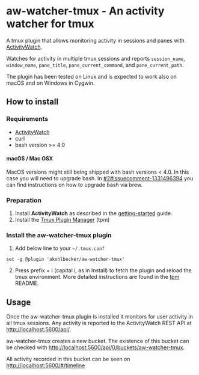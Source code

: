 # aw-watcher-tmux - An activity watcher for tmux

A tmux plugin that allows monitoring activity in sessions and panes with [ActivityWatch](https://activitywatch.net).

Watches for activity in multiple tmux sessions and reports `session_name`, `window_name`, `pane_title`, `pane_current_command`, and `pane_current_path`.

The plugin has been tested on Linux and is expected to work also on macOS and on Windows in Cygwin.

## How to install

### Requirements

* [ActivityWatch](https://activitywatch.net)
* curl
* bash version >= 4.0

#### macOS / Mac OSX

MacOS versions might still being shipped with bash versions < 4.0. In this case you will need to upgrade bash. In [#2#issuecomment-1331496394](https://github.com/akohlbecker/aw-watcher-tmux/issues/2#issuecomment-1331496394) you can find instructions on how to upgrade bash via brew.

### Preparation

1. Install **ActivityWatch** as described in the [getting-started](https://docs.activitywatch.net/en/latest/getting-started.html#installation) guide.
2. Install the [Tmux Plugin Manager](https://github.com/tmux-plugins/tpm) (tpm) 

### Install the aw-watcher-tmux plugin 

1. Add below line to your `~/.tmux.conf` 

~~~
set -g @plugin 'akohlbecker/aw-watcher-tmux'
~~~

2. Press prefix + I (capital i, as in Install) to fetch the plugin and reload the tmux environment. More detailed instructions are found in the [tpm](https://github.com/tmux-plugins/tpm) README.

## Usage

Once the aw-watcher-tmux plugin is installed it monitors for user activity in all tmux sessions. Any activity is reported to the ActivityWatch REST API at [http://localhost:5600/api/](http://localhost:5600/api/). 

aw-watcher-tmux creates a new bucket. The existence of this bucket can be checked with [http://localhost:5600/api/0/buckets/aw-watcher-tmux](http://localhost:5600/api/0/buckets/aw-watcher-tmux).

All activity recorded in this bucket can be seen on [http://localhost:5600/#/timeline](http://localhost:5600/#/timeline)

